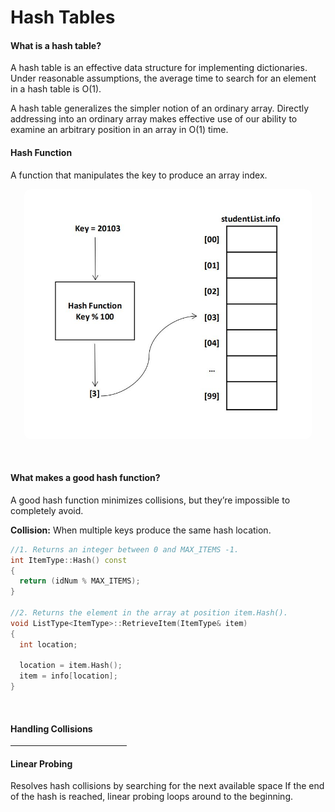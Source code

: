 <p style="align: center;"><h1>Hash Tables</h1></p>
<p><h4>What is a hash table?</h4></p>
A hash table is an effective data structure for implementing dictionaries. Under reasonable assumptions, the average time to search for an element in a hash table is O(1).

A hash table generalizes the simpler notion of an ordinary array. Directly addressing into an ordinary array makes effective use of our ability to examine an arbitrary position in an array in O(1) time.

<p><h4>Hash Function</h4></p>
A function that manipulates the key to produce an array index.
<p align="center">
  <img width="460" height="400" src="hashTable.jpg" style="border-radius: 10px;">
</p><br>
<p><h4>What makes a good hash function?</h4></p>
A good hash function minimizes collisions, but they’re impossible to completely avoid.
<br>
<p><b>Collision:</b><span> When multiple keys produce the same hash location.</span></p>

```C++
//1. Returns an integer between 0 and MAX_ITEMS -1.
int ItemType::Hash() const
{
  return (idNum % MAX_ITEMS);
}

//2. Returns the element in the array at position item.Hash().
void ListType<ItemType>::RetrieveItem(ItemType& item)
{
  int location;

  location = item.Hash();
  item = info[location];
}
```
<br>
<p><h4>Handling Collisions</h4></p>
<hr style="width: 37%;">
<p><h4>Linear Probing</h4></p>
Resolves hash collisions by searching for the next available space
If the end of the hash is reached, linear probing loops around to the beginning.
